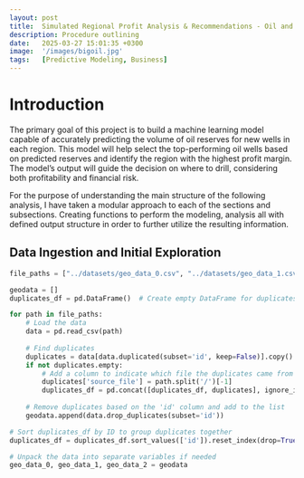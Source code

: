 ```yaml
---
layout: post
title:  Simulated Regional Profit Analysis & Recommendations - Oil and Mining Application
description: Procedure outlining 
date:   2025-03-27 15:01:35 +0300
image:  '/images/bigoil.jpg'
tags:   [Predictive Modeling, Business]
---
```

# Introduction
The primary goal of this project is to build a machine learning model capable of accurately predicting the volume of oil reserves for new wells in each region. This model will help select the top-performing oil wells based on predicted reserves and identify the region with the highest profit margin. The model’s output will guide the decision on where to drill, considering both profitability and financial risk.

For the purpose of understanding the main structure of the following analysis, I have taken a modular approach to each of the sections and subsections. Creating functions to perform the modeling, analysis all with defined output structure in order to further utilize the resulting information.

## Data Ingestion and Initial Exploration

```python
file_paths = ["../datasets/geo_data_0.csv", "../datasets/geo_data_1.csv", "../datasets/geo_data_2.csv"]

geodata = []
duplicates_df = pd.DataFrame()  # Create empty DataFrame for duplicates

for path in file_paths:
    # Load the data
    data = pd.read_csv(path)
    
    # Find duplicates
    duplicates = data[data.duplicated(subset='id', keep=False)].copy()
    if not duplicates.empty:
        # Add a column to indicate which file the duplicates came from
        duplicates['source_file'] = path.split('/')[-1]
        duplicates_df = pd.concat([duplicates_df, duplicates], ignore_index=True)
    
    # Remove duplicates based on the 'id' column and add to the list
    geodata.append(data.drop_duplicates(subset='id'))

# Sort duplicates_df by ID to group duplicates together
duplicates_df = duplicates_df.sort_values(['id']).reset_index(drop=True)

# Unpack the data into separate variables if needed
geo_data_0, geo_data_1, geo_data_2 = geodata
```
